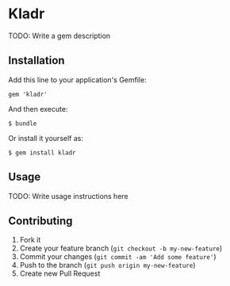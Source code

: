 # Kladr

TODO: Write a gem description

## Installation

Add this line to your application's Gemfile:

    gem 'kladr'

And then execute:

    $ bundle

Or install it yourself as:

    $ gem install kladr

## Usage

TODO: Write usage instructions here

## Contributing

1. Fork it
2. Create your feature branch (`git checkout -b my-new-feature`)
3. Commit your changes (`git commit -am 'Add some feature'`)
4. Push to the branch (`git push origin my-new-feature`)
5. Create new Pull Request

